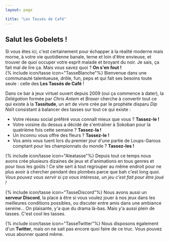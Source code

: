 ```yaml
---
layout: page

title: "Les Tassés de Café"
---
```


## Salut les Gobelets !

Si vous êtes ici, c'est certainement pour échapper à la réalité moderne mais morne, à votre vie quotidienne banale, terne et loin d'être envieuse, et trouver de quoi occuper votre esprit malade et broyant du noir. Je sais, ça fait mal de lire ça. Mais vous savez quoi ? **On s'en fout !**  
{% include icon/tasse icon="TasseBlanche"%} Bienvenue dans une communauté talentueuse, drôle, fun, peps et qui fait ses besoins toute seule : celle des **Les Tassés de Café** !  

Dans ce bar à jeux virtuel ouvert depuis 2009 (oui ça commence à dater), la *Délégation* formée par *Chris Antem* et *Braxer* cherche à convertir tout ce qui existe à la **Tassitude**, un art de vivre crée par le prophète disparu *Dip Naït* consistant à balancer des tasses sur tout ce qui existe :  
- Votre réseau social préféré vous connaît mieux que vous ? **Tassez-le !**
- Votre voisine du dessus a décidé de s'entraîner à Sokoban pour la quatrième fois cette semaine ? **Tassez-la !**
- Un inconnu vous offre des fleurs ? **Tassez-le !**
- Vos amis vous tuent lors du premier jour d'une partie de Loups-Garous comptant pour les championnats du monde ? **Tassez-les !**

{% include icon/tasse icon="Aleatasse"%} Depuis tout ce temps nous avons crée plusieurs dizaines de jeux et d'animations en tous genres et pour tous les goûts ! Ce site sert à tout regrouper au même endroit pour ne plus avoir à chercher pendant des plombes parce que bah c'est long quoi.  
*Vous pouvez vous servir si ça vous intéresse, un jeu c'est fait pour être joué !*

{% include icon/tasse icon="TasseDiscord"%} Nous avons aussi un **serveur Discord**, la place à être si vous voulez jouer à nos jeux dans les meilleures conditions possibles, ou discuter entre amis dans une ambiance sereine... On plaisante, y'a que du drama là-bas. Mais y'a aussi plein de tasses. C'est cool les tasses.

{% include icon/tasse icon="TasseTwitter"%} Nous disposons également d'un **Twitter**, mais on ne sait pas encore quoi faire de ce truc. Vous pouvez vous abonner quand même.
